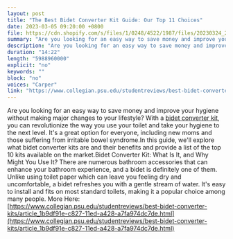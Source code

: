 ```yaml
---
layout: post
title: "The Best Bidet Converter Kit Guide: Our Top 11 Choices"
date: 2023-03-05 09:20:00 +0800
file: https://cdn.shopify.com/s/files/1/0248/4522/1987/files/20230324_2.mp3?v=1679624836
summary: "Are you looking for an easy way to save money and improve your hygiene without making major changes to your lifestyle? With a bidet converter kit, you can revolutionize the way you use your toilet and take your hygiene to the next level. It's a great option for everyone, including new moms and those suffering from irritable bowel syndrome.In this guide, we'll explore what bidet converter kits are and their benefits and provide a list of the top 10 kits available on the market.Bidet Converter Kit: What Is It, and Why Might You Use It? There are numerous bathroom accessories that can enhance your bathroom experience, and a bidet is definitely one of them. Unlike using toilet paper which can leave you feeling dry and uncomfortable, a bidet refreshes you with a gentle stream of water. It's easy to install and fits on most standard toilets, making it a popular choice among many people."
description: "Are you looking for an easy way to save money and improve your hygiene without making major changes to your lifestyle? With a <a href='https://www.collegian.psu.edu/studentreviews/best-bidet-converter-kits/article_1b9df91e-c827-11ed-a428-a7fa974dc7de.html'>bidet converter kit</a>, you can revolutionize the way you use your toilet and take your hygiene to the next level. It's a great option for everyone, including new moms and those suffering from irritable bowel syndrome.In this guide, we'll explore what bidet converter kits are and their benefits and provide a list of the top 10 kits available on the market.Bidet Converter Kit: What Is It, and Why Might You Use It? There are numerous bathroom accessories that can enhance your bathroom experience, and a bidet is definitely one of them. Unlike using toilet paper which can leave you feeling dry and uncomfortable, a bidet refreshes you with a gentle stream of water. It's easy to install and fits on most standard toilets, making it a popular choice among many people. More Here: <a href='https://www.collegian.psu.edu/studentreviews/best-bidet-converter-kits/article_1b9df91e-c827-11ed-a428-a7fa974dc7de.html'>https://www.collegian.psu.edu/studentreviews/best-bidet-converter-kits/article_1b9df91e-c827-11ed-a428-a7fa974dc7de.html</a> "
duration: "14:22"
length: "5988960000"
explicit: "no"
keywords: ""
block: "no"
voices: "Carper"
link: "https://www.collegian.psu.edu/studentreviews/best-bidet-converter-kits/article_1b9df91e-c827-11ed-a428-a7fa974dc7de.html"
---
```


Are you looking for an easy way to save money and improve your hygiene without making major changes to your lifestyle? With a [bidet converter kit](https://www.collegian.psu.edu/studentreviews/best-bidet-converter-kits/article_1b9df91e-c827-11ed-a428-a7fa974dc7de.html), you can revolutionize the way you use your toilet and take your hygiene to the next level. It's a great option for everyone, including new moms and those suffering from irritable bowel syndrome.In this guide, we'll explore what bidet converter kits are and their benefits and provide a list of the top 10 kits available on the market.Bidet Converter Kit: What Is It, and Why Might You Use It? There are numerous bathroom accessories that can enhance your bathroom experience, and a bidet is definitely one of them. Unlike using toilet paper which can leave you feeling dry and uncomfortable, a bidet refreshes you with a gentle stream of water. It's easy to install and fits on most standard toilets, making it a popular choice among many people. More Here: [https://www.collegian.psu.edu/studentreviews/best-bidet-converter-kits/article_1b9df91e-c827-11ed-a428-a7fa974dc7de.html](https://www.collegian.psu.edu/studentreviews/best-bidet-converter-kits/article_1b9df91e-c827-11ed-a428-a7fa974dc7de.html)
